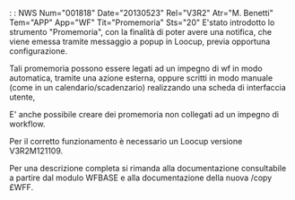  :  : NWS Num="001818" Date="20130523" Rel="V3R2" Atr="M. Benetti" Tem="APP" App="WF" Tit="Promemoria" Sts="20"
E'stato introdotto lo strumento "Promemoria", con la finalità di poter avere una notifica, che viene emessa tramite messaggio a popup in Loocup, previa opportuna configurazione.

Tali promemoria possono essere legati ad un impegno di wf in modo automatica, tramite una azione esterna, oppure scritti in modo manuale (come in un calendario/scadenzario) realizzando una scheda
di interfaccia utente,

E' anche possibile creare dei promemoria non collegati ad un impegno di workflow.

Per il corretto funzionamento è necessario un Loocup versione V3R2M121109.

Per una descrizione completa si rimanda alla documentazione consultabile a partire dal modulo WFBASE
e alla documentazione della nuova /copy £WFF.

